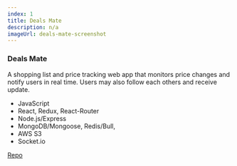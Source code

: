 ```yaml
---
index: 1
title: Deals Mate
description: n/a
imageUrl: deals-mate-screenshot
---
```

### Deals Mate

A shopping list and price tracking web app that monitors price changes and notify users in real time. Users may also follow each others and receive update.

* JavaScript
* React, Redux, React-Router
* Node.js/Express
* MongoDB/Mongoose, Redis/Bull, 
* AWS S3
* Socket.io


[Repo](https://github.com/hatchways/team-emerald)